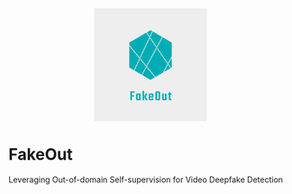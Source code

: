 <div align="center">
<img src="FakeOut.png" alt="logo"  width="200"></img>
</div>


# FakeOut
Leveraging Out-of-domain Self-supervision for Video Deepfake Detection
